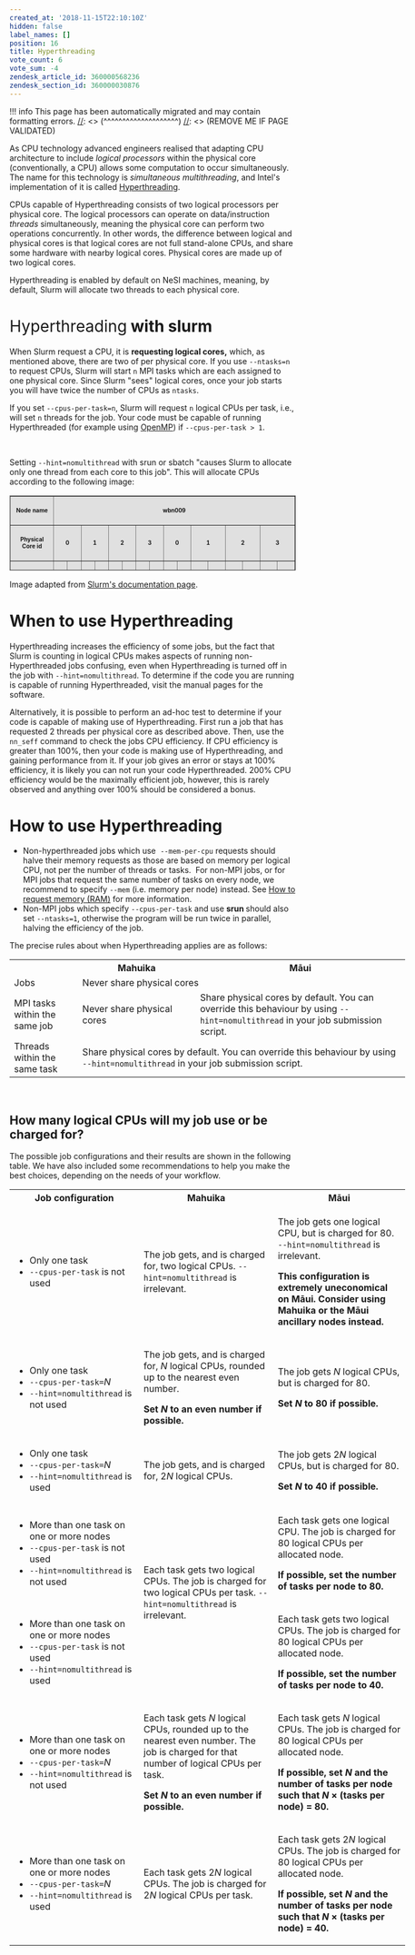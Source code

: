 ```yaml
---
created_at: '2018-11-15T22:10:10Z'
hidden: false
label_names: []
position: 16
title: Hyperthreading
vote_count: 6
vote_sum: -4
zendesk_article_id: 360000568236
zendesk_section_id: 360000030876
---
```



[//]: <> (REMOVE ME IF PAGE VALIDATED)
[//]: <> (vvvvvvvvvvvvvvvvvvvv)
!!! info
    This page has been automatically migrated and may contain formatting errors.
[//]: <> (^^^^^^^^^^^^^^^^^^^^)
[//]: <> (REMOVE ME IF PAGE VALIDATED)
<p><span style="font-weight: 400;">As CPU technology advanced </span>engineers realised that adapting CPU architecture to include <em>logical </em><span style="font-weight: 400;"><span><em>processors </em>within the physical core (conventionally, a CPU) allows </span></span>some computation to occur simultaneously<span style="font-weight: 400;"><span>.</span></span> The name for this technology is <span style="font-weight: 400;"><em style="font-weight: 400;">simultaneous multithreading</em>, and </span><span style="font-weight: 400;">Intel's implementation of it is called <a style="font-weight: 400;" href="https://en.wikipedia.org/wiki/Hyper-threading" target="_self">Hyperthreading</a>.</span></p>
<p><span style="font-weight: 400;">CPUs capable of Hyperthreading consists of two logical <span>processors per </span>physical core. The logical processors can operate on data/instruction <em>threads</em> simultaneously, meaning the physical core can perform two operations concurrently. </span><span style="font-weight: 400;">In other words, t<span>he difference between logical and physical cores is that logical cores are not full stand-alone CPUs, and share some hardware with nearby logical cores. Physical cores are made up of two logical cores.</span></span></p>
<p><span style="font-weight: 400;">Hyperthreading is enabled by default on NeSI machines, meaning, by default, Slurm will allocate two threads to each physical core. </span></p>
<h1 id="h_01HBYNN7M3G9GVHJPZ0C8VX4JW">
<span style="font-weight: 400;">Hyperthreading</span> with slurm</h1>
<p><span style="font-weight: 400;"><span>When Slurm request a CPU, it is <strong>requesting logical cores,</strong> which, as mentioned above, there are two of per physical core.</span></span><span style="font-weight: 400;"><span> If you use </span><code>--ntasks=n</code> to request CPUs, Slurm will start <code>n</code> MPI tasks which are each assigned to one physical core. Since Slurm "sees" logical cores, once your job starts you will have twice the number of CPUs as <code>ntasks</code>.</span></p>
<p><span style="font-weight: 400;">If you set <code>--cpus-per-task=n</code>, Slurm will request <code>n</code> logical CPUs per task, i.e., will set <code>n</code> threads for the job. Your code must be capable of running Hyperthreaded (for example using <a href="https://support.nesi.org.nz/hc/en-gb/articles/360001070496">OpenMP</a>) if <code>--cpus-per-task &gt; 1</code>.</span><span></span><span style="font-weight: 400;"></span></p>
<p> </p>
<p><span style="font-weight: 400;"><span>Setting <code>--hint=nomultithread</code> with srun or sbatch "causes Slurm to allocate only one thread from each core to this job". This will allocate CPUs according to the following image:</span></span></p>
<table style="height: 132px;" border="1" width="591" cellspacing="0" cellpadding="3">
<tbody>
<tr style="height: 22px;">
<td style="height: 22px; width: 164.389px;" bgcolor="#e0e0e0">
<p align="CENTER"><font size="1"><strong>Node name</strong></font></p>
</td>
<td style="height: 22px; width: 403.878px;" colspan="16" bgcolor="#e0e0e0">
<p align="CENTER"><font size="1"><strong>wbn009</strong></font></p>
</td>
</tr>
<tr style="height: 22px;">
<td style="height: 22px; width: 164.389px;" bgcolor="#e0e0e0">
<p align="CENTER"><font size="1"><strong>Physical Core id</strong></font></p>
</td>
<td style="height: 22px; width: 37.2727px;" colspan="2" bgcolor="#e0e0e0">
<p align="CENTER"><font size="1"><strong>0</strong></font></p>
</td>
<td style="height: 22px; width: 37.2727px;" colspan="2" bgcolor="#e0e0e0">
<p align="CENTER"><font size="1"><strong>1</strong></font></p>
</td>
<td style="height: 22px; width: 37.2727px;" colspan="2" bgcolor="#e0e0e0">
<p align="CENTER"><font size="1"><strong>2</strong></font></p>
</td>
<td style="height: 22px; width: 37.2727px;" colspan="2" bgcolor="#e0e0e0">
<p align="CENTER"><font size="1"><strong>3</strong></font></p>
</td>
<td style="height: 22px; width: 37.2727px;" colspan="2" bgcolor="#e0e0e0">
<p align="CENTER"><font size="1"><strong>0</strong></font></p>
</td>
<td style="height: 22px; width: 47.358px;" colspan="2" bgcolor="#e0e0e0">
<p align="CENTER"><font size="1"><strong>1</strong></font></p>
</td>
<td style="height: 22px; width: 47.358px;" colspan="2" bgcolor="#e0e0e0">
<p align="CENTER"><font size="1"><strong>2</strong></font></p>
</td>
<td style="height: 22px; width: 46.4347px;" colspan="2" bgcolor="#e0e0e0">
<p align="CENTER"><font size="1"><strong>3</strong></font></p>
</td>
</tr>
<tr style="height: 22px;">
<td style="height: 22px; width: 164.389px;" bgcolor="#e0e0e0">
<p align="CENTER"><font size="1"><strong>Logical CPU id</strong></font></p>
</td>
<td style="height: 22px; width: 13.1818px;" bgcolor="#e0e0e0">
<p align="CENTER"><font size="1"><strong>0</strong></font></p>
</td>
<td style="height: 22px; width: 13.1818px;" bgcolor="#e0e0e0">
<p align="CENTER"><font size="1"><strong>1</strong></font></p>
</td>
<td style="height: 22px; width: 13.1818px;" bgcolor="#e0e0e0">
<p align="CENTER"><font size="1"><strong>2</strong></font></p>
</td>
<td style="height: 22px; width: 13.1818px;" bgcolor="#e0e0e0">
<p align="CENTER"><font size="1"><strong>3</strong></font></p>
</td>
<td style="height: 22px; width: 13.1818px;" bgcolor="#e0e0e0">
<p align="CENTER"><font size="1"><strong>4</strong></font></p>
</td>
<td style="height: 22px; width: 13.1818px;" bgcolor="#e0e0e0">
<p align="CENTER"><font size="1"><strong>5</strong></font></p>
</td>
<td style="height: 22px; width: 13.1818px;" bgcolor="#e0e0e0">
<p align="CENTER"><font size="1"><strong>6</strong></font></p>
</td>
<td style="height: 22px; width: 13.1818px;" bgcolor="#e0e0e0">
<p align="CENTER"><font size="1"><strong>7</strong></font></p>
</td>
<td style="height: 22px; width: 13.1818px;" bgcolor="#e0e0e0">
<p align="CENTER"><font size="1"><strong>8</strong></font></p>
</td>
<td style="height: 22px; width: 13.1818px;" bgcolor="#e0e0e0">
<p align="CENTER"><font size="1"><strong>9</strong></font></p>
</td>
<td style="height: 22px; width: 18.2244px;" bgcolor="#e0e0e0">
<p align="CENTER"><font size="1"><strong>10</strong></font></p>
</td>
<td style="height: 22px; width: 18.2244px;" bgcolor="#e0e0e0">
<p align="CENTER"><font size="1"><strong>11</strong></font></p>
</td>
<td style="height: 22px; width: 18.2244px;" bgcolor="#e0e0e0">
<p align="CENTER"><font size="1"><strong>12</strong></font></p>
</td>
<td style="height: 22px; width: 18.2244px;" bgcolor="#e0e0e0">
<p align="CENTER"><font size="1"><strong>13</strong></font></p>
</td>
<td style="height: 22px; width: 18.2244px;" bgcolor="#e0e0e0">
<p align="CENTER"><font size="1"><strong>14</strong></font></p>
</td>
<td style="height: 22px; width: 17.3011px;" bgcolor="#e0e0e0">
<p align="CENTER"><font size="1"><strong>15</strong></font></p>
</td>
</tr>
<tr style="height: 22px;">
<td style="height: 22px; width: 164.389px;" bgcolor="#e0e0e0">
<p align="CENTER"><font size="1"><strong>Number of Allocated CPUs</strong></font></p>
</td>
<td style="height: 22px; width: 181.818px;" colspan="8">
<p align="CENTER"><font size="1">4</font></p>
</td>
<td style="height: 22px; width: 211.151px;" colspan="8">
<p align="CENTER"><font size="1">4</font></p>
</td>
</tr>
<tr style="height: 22px;">
<td style="height: 22px; width: 164.389px;" bgcolor="#e0e0e0">
<p align="CENTER"><font size="1"><strong>Allocated CPU ids</strong></font></p>
</td>
<td style="height: 22px; width: 181.818px;" colspan="8">
<p align="CENTER"><font size="1">0 2 4 6</font></p>
</td>
<td style="height: 22px; width: 211.151px;" colspan="8">
<p align="CENTER"><font size="1">8 10 12 14</font></p>
</td>
</tr>
</tbody>
</table>
<p><span style="font-weight: 400;"><span>Image adapted from <a href="https://slurm.schedmd.com/cpu_management.html">Slurm's documentation page</a>.</span></span></p>
<h1 id="h_01HBYVY0FAQ45YVR8GM4YFDTCY">When to use Hyperthreading</h1>
<p><span><span>Hyperthreading</span> increases the efficiency of some jobs, but the fact that Slurm is counting in logical CPUs makes aspects of running non-Hyperthreaded jobs confusing, even when Hyperthreading is turned off in the job with <code>--hint=nomultithread</code>.</span> To determine if the code you are running is capable of running <span>Hyperthreaded</span>, visit the manual pages for the software.</p>
<p><span></span>Alternatively, it is possible to perform an ad-hoc test to determine if your code is capable of making use of <span>Hyperthreading</span>. First run a job that has requested 2 threads per physical core as described above. Then, use the <span style="font-weight: 400;"><code>nn_seff</code> </span>command to check the jobs CPU <span>efficiency. If CPU efficiency</span> is greater than 100%, then your code is making use of <span>Hyperthreading, and gaining performance from it. If your job gives an error or stays at 100% efficiency, it is likely you can not run your code Hyperthreaded. 200% CPU efficiency would be the maximally efficient job, however, this is rarely observed and anything over 100% should be considered a bonus.</span></p>
<h1 id="01HBYXJXEQTAXC2C2RM97N7VWK">How to use Hyperthreading</h1>
<ul>
<li style="font-weight: 400;">
<span style="font-weight: 400;">Non-hyperthreaded jobs which use  </span><code>--mem-per-cpu</code><span style="font-weight: 400;"> requests should halve their memory requests as those are based on memory per logical CPU, not per the number of threads or tasks.  For non-MPI jobs, or for MPI jobs that request the same number of tasks on every node, we recommend to specify <code>--mem</code> (i.e. memory per node) instead. See <a href="https://support.nesi.org.nz/hc/en-gb/articles/360001108756" target="_self">How to request memory (RAM)</a> for more information.</span>
</li>
<li style="font-weight: 400;">
<span style="font-weight: 400;">Non-MPI jobs which specify </span><code>--cpus-per-task</code><span style="font-weight: 400;"> and use </span><strong>srun </strong><span style="font-weight: 400;">should also set </span><code>--ntasks=1</code><span style="font-weight: 400;">, otherwise the program will be run twice in parallel, halving the efficiency of the job.</span>
</li>
</ul>
<p><span style="font-weight: 400;">The precise rules about when Hyperthreading applies are as follows:</span></p>
<table style="width: 697px;">
<tbody>
<tr>
<th style="width: 109px;"> </th>
<th class="wysiwyg-text-align-center" style="width: 205px;">Mahuika</th>
<th class="wysiwyg-text-align-center" style="width: 376px;">Māui</th>
</tr>
<tr>
<td style="width: 109px;">Jobs</td>
<td class="wysiwyg-text-align-center" style="width: 581px;" colspan="2">Never share physical cores</td>
</tr>
<tr>
<td style="width: 109px;">MPI tasks within the same job</td>
<td class="wysiwyg-text-align-center" style="width: 205px;">Never share physical cores</td>
<td class="wysiwyg-text-align-center" style="width: 376px;">Share physical cores by default. You can override this behaviour by using <code>--hint=nomultithread</code> in your job submission script.</td>
</tr>
<tr>
<td style="width: 109px;">Threads within the same task</td>
<td class="wysiwyg-text-align-center" style="width: 581px;" colspan="2">Share physical cores by default. You can override this behaviour by using<br><code>--hint=nomultithread</code> in your job submission script.</td>
</tr>
</tbody>
</table>
<p> </p>
<h2 id="h_01HBYM07C3A28VEE90FQRBEM53">How many logical CPUs will my job use or be charged for?</h2>
<p>The possible job configurations and their results are shown in the following table. We have also included some recommendations to help you make the best choices, depending on the needs of your workflow.</p>
<table style="width: 697px;">
<tbody>
<tr>
<th class="wysiwyg-text-align-center" style="width: 221px;">Job configuration</th>
<th class="wysiwyg-text-align-center" style="width: 237px;">Mahuika</th>
<th class="wysiwyg-text-align-center" style="width: 232px;">Māui</th>
</tr>
<tr>
<td style="width: 221px;">
<ul>
<li>Only one task</li>
<li>
<code>--cpus-per-task</code> is not used</li>
</ul>
</td>
<td class="wysiwyg-text-align-center" style="width: 237px;">The job gets, and is charged for, two logical CPUs. <code>--hint=nomultithread</code> is irrelevant.</td>
<td class="wysiwyg-text-align-center" style="width: 232px;">
<p>The job gets one logical CPU, but is charged for 80.<br><code>--hint=nomultithread</code> is irrelevant.</p>
<p><span class="wysiwyg-color-red"><strong>This configuration is extremely uneconomical on Māui. Consider using Mahuika or the Māui ancillary nodes instead.</strong></span></p>
</td>
</tr>
<tr>
<td style="width: 221px;">
<ul>
<li>Only one task</li>
<li>
<code>--cpus-per-task=</code><em>N</em>
</li>
<li>
<code>--hint=nomultithread</code> is not used</li>
</ul>
</td>
<td class="wysiwyg-text-align-center" style="width: 237px;">
<p>The job gets, and is charged for, <em>N</em> logical CPUs, rounded up to the nearest even number.</p>
<p><strong>Set <em>N</em> to an even number if possible.</strong></p>
</td>
<td class="wysiwyg-text-align-center" style="width: 232px;">
<p>The job gets <em>N</em> logical CPUs, but is charged for 80.</p>
<p><strong>Set <em>N</em> to 80 if possible.</strong></p>
</td>
</tr>
<tr>
<td style="width: 221px;">
<ul>
<li>Only one task</li>
<li>
<code>--cpus-per-task=</code><em>N</em>
</li>
<li>
<code>--hint=nomultithread</code> is used</li>
</ul>
</td>
<td class="wysiwyg-text-align-center" style="width: 237px;">The job gets, and is charged for, 2<em>N</em> logical CPUs.</td>
<td class="wysiwyg-text-align-center" style="width: 232px;">
<p>The job gets 2<em>N</em> logical CPUs, but is charged for 80.</p>
<p><strong>Set <em>N</em> to 40 if possible.</strong></p>
</td>
</tr>
<tr>
<td style="width: 221px;">
<ul>
<li>More than one task on one or more nodes</li>
<li>
<code>--cpus-per-task</code> is not used</li>
<li>
<code>--hint=nomultithread</code> is not used</li>
</ul>
</td>
<td class="wysiwyg-text-align-center" style="width: 237px;" rowspan="2">
<p>Each task gets two logical CPUs. The job is charged for two logical CPUs per task. <code>--hint=nomultithread</code> is irrelevant.</p>
<p> </p>
</td>
<td class="wysiwyg-text-align-center" style="width: 232px;">
<p>Each task gets one logical CPU. The job is charged for 80 logical CPUs per allocated node.</p>
<p><strong>If possible, set the number of tasks per node to 80.</strong></p>
</td>
</tr>
<tr>
<td style="width: 221px;">
<ul>
<li>More than one task on one or more nodes</li>
<li>
<code>--cpus-per-task</code> is not used</li>
<li>
<code>--hint=nomultithread</code> is used</li>
</ul>
</td>
<td class="wysiwyg-text-align-center" style="width: 232px;">
<p>Each task gets two logical CPUs. The job is charged for 80 logical CPUs per allocated node.</p>
<p><strong>If possible, set the number of tasks per node to 40.</strong> </p>
</td>
</tr>
<tr>
<td style="width: 221px;">
<ul>
<li>More than one task on one or more nodes</li>
<li>
<code>--cpus-per-task=</code><em>N</em>
</li>
<li>
<code>--hint=nomultithread</code> is not used</li>
</ul>
</td>
<td class="wysiwyg-text-align-center" style="width: 237px;">
<p>Each task gets <em>N</em> logical CPUs, rounded up to the nearest even number. The job is charged for that number of logical CPUs per task.</p>
<p><strong>Set <em>N</em> to an even number if possible.</strong></p>
</td>
<td class="wysiwyg-text-align-center" style="width: 232px;">
<p>Each task gets <em>N</em> logical CPUs. The job is charged for 80 logical CPUs per allocated node.</p>
<p><strong>If possible, set <em>N</em> and the number of tasks per node such that <em>N</em> × (tasks per node) = 80.</strong></p>
</td>
</tr>
<tr>
<td style="width: 221px;">
<ul>
<li>More than one task on one or more nodes</li>
<li>
<code>--cpus-per-task=</code><em>N</em>
</li>
<li>
<code>--hint=nomultithread</code> is used</li>
</ul>
</td>
<td class="wysiwyg-text-align-center" style="width: 237px;">Each task gets 2<em>N</em> logical CPUs. The job is charged for 2<em>N</em> logical CPUs per task.</td>
<td class="wysiwyg-text-align-center" style="width: 232px;">
<p>Each task gets 2<em>N</em> logical CPUs. The job is charged for 80 logical CPUs per allocated node.</p>
<p><strong>If possible, set <em>N</em> and the number of tasks per node such that <em>N</em> × (tasks per node) = 40.</strong></p>
</td>
</tr>
</tbody>
</table>
<p> </p>